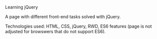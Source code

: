 Learning jQuery

A page with different front-end tasks solved with jQuery.

Technologies used: HTML, CSS, jQuery, RWD, ES6 features (page is not adjusted for browswers that do not support ES6).
